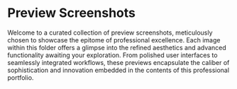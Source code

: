 # Preview Screenshots

Welcome to a curated collection of preview screenshots, meticulously chosen to showcase the epitome of professional excellence. Each image within this folder offers a glimpse into the refined aesthetics and advanced functionality awaiting your exploration. From polished user interfaces to seamlessly integrated workflows, these previews encapsulate the caliber of sophistication and innovation embedded in the contents of this professional portfolio.
